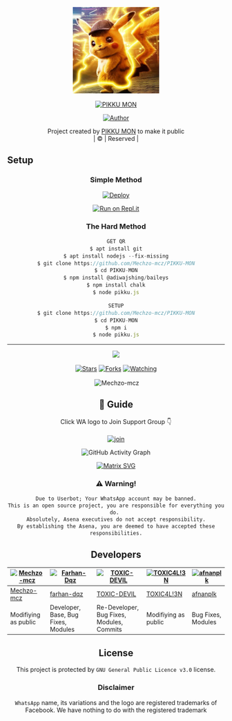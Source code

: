 
<div align="center">
  <img border-radius: 15px src="images (9)-1.jpg"width="200" height="200"/>
  <p align="center">
    
    
<a href="#"><img title="PIKKU MON" src="https://img.shields.io/badge/PIKKU MON-green?colorA=%23ff0000&colorB=%23017e40&style=for-the-badge"></a>
</p>
  <p align="center">
<a href=https://github.com/Mechzo-mcz"><img title="Author" src="https://img.shields.io/badge/Author-(hunk!nd3 p4d4y41!-PIKKUMON?color=blue&style=for-the-badge&logo=whatsapp"></a>
</p>
</div>
<p align="center">
Project created by <a href="https://github.com/Mechzo-mcz">PIKKU MON</a> to make it public
    <br>
       | © |
        Reserved |
    <br> 
</p>

## Setup
<div align="center">

  ### Simple Method
  
[![Deploy](https://www.herokucdn.com/deploy/button.svg)](https://heroku.com/deploy?template=https://github.com/Mechzo-mcz/PIKKU-MON) 
  
[![Run on Repl.it](https://repl.it/badge/github/quiec/whatsAlfa)](https://replit.com/@Mechzo-mcz/pikkumon?v=1)
  
### The Hard Method
```js
GET QR
$ apt install git
$ apt install nodejs --fix-missing
$ git clone https://github.com/Mechzo-mcz/PIKKU-MON
$ cd PIKKU-MON
$ npm install @adiwajshing/baileys
$ npm install chalk
$ node pikku.js
```
      
```js
SETUP
$ git clone https://github.com/Mechzo-mcz/PIKKU-MON
$ cd PIKKU-MON
$ npm i
$ node pikku.js
```

----

  <p align="center">
  <a href="https://github.com/Mechzo-mcz/PIKKU-MON">
    
<a href="https:https://github.com/Mechzo-mcz?tab=followers">
<img src="https://img.shields.io/github/repo-size/Mechzo-mcz/PIKKU-MON?color=green&label=Repo%20total%20size&style=plastic">
<p align="center">
<a href="https://github.com/Mechzo-mcz/followers"
<img title="Followers" src="https://img.shields.io/github/followers/Mechzo-mcz?color=blue&style=flat-square"></a>
<a href="https://github.com/Mechzo-mcz/PIKKU-MON/stargazers/"><img title="Stars" src="https://img.shields.io/github/stars/Mechzo-mcz/PIKKU-MON?color=blue&style=flat-square"></a>
<a href="https://github.com/Mechzo-mcz/PIKKU-MON/network/members"><img title="Forks" src="https://img.shields.io/github/forks/Mechzo-mcz/PIKKU-MON?color=blue&style=flat-square"></a>
<a href="https://github.com/Mechzo-mcz/PIKKU-MON/watchers"><img title="Watching" src="https://img.shields.io/github/watchers/Mechzo-mcz/PIKKU-MON?label=Watchers&color=blue&style=flat-square"></a>
</p>

<p align="center">
<p>&nbsp;<img align="center" src="https://github-readme-stats.vercel.app/api?username=Mechzo-mcz&show_icons=true&theme=dark&locale=en" alt="Mechzo-mcz" /></p>
    
## 📢 Guide
Click WA logo to Join Support Group 👇
    <br>
<br>
  [![join](https://github.com/Mechzo-mcz/PIKKU-MON/blob/master/WhatsAsena.png)](https://chat.whatsapp.com/JtB4JCKzOrJAcpmSkHho2G)
  <div align="center">
       
  ![GitHub Activity Graph](https://activity-graph.herokuapp.com/graph?username=Mechzo-mcz&bg_color=000000&color=4fff67&line=4fff67&point=ffffff&area=true&hide_border=true)
  </div>
 
  
  [![Matrix SVG](https://raw.githubusercontent.com/rodrigograca31/rodrigograca31/master/matrix.svg)](https://chat.whatsapp.com/JtB4JCKzOrJAcpmSkHho2G)
                     
### ⚠️ Warning! 
```
Due to Userbot; Your WhatsApp account may be banned.
This is an open source project, you are responsible for everything you do. 
Absolutely, Asena executives do not accept responsibility.
By establishing the Asena, you are deemed to have accepted these responsibilities.
```

## Developers
  <div align="center">
    
[![Mechzo-mcz](https://github.com/Mechzo-mcz.png?size=100)](https://github.com/Mechzo-mcz) | [![Farhan-Dqz](https://github.com/farhan-dqz.png?size=100)](https://github.com/farhan-dqz) | [![TOXIC-DEVIL](https://github.com/TOXIC-DEVIL.png?size=100)](https://github.com/TOXIC-DEVIL) |  [![TOXIC4L!3N](https://github.com/Alien-alfa.png?size=100)](https://github.com/AI-VIKI) | [![afnanplk](https://github.com/afnanplk.png?size=100)](https://github.com/afnanplk) 
----|----|----|----|----
[Mechzo-mcz](https://github.com/Mechzo-mcz) | [farhan-dqz](https://github.com/farhan-dqz) | [TOXIC-DEVIL](https://github.com/TOXIC-DEVIL) | [TOXIC4L!3N](https://github.com/AI-VIKI) | [afnanplk](https://github.com/afnanplk) 
Modifiying as public | Developer, Base, Bug Fixes, Modules| Re-Developer, Bug Fixes, Modules, Commits |  Modifiying  as   public | Bug Fixes, Modules 
  </div>
    


## License
This project is protected by `GNU General Public Licence v3.0` license.

### Disclaimer
`WhatsApp` name, its variations and the logo are registered trademarks of Facebook. We have nothing to do with the registered trademark

